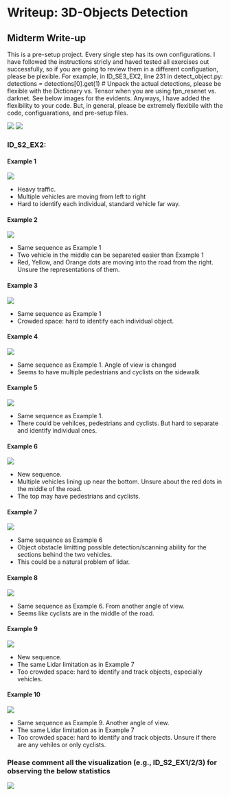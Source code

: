 # Writeup: 3D-Objects Detection

## Midterm Write-up
This is a pre-setup project. Every single step has its own configurations. I have followed the instructions stricly and haved tested all exercises out successfully, so if you are going to review them in a different configuation, please be plexible. For example, in ID_SE3_EX2, line 231 in detect_object.py: detections = detections[0].get(1) # Unpack the actual detections, please be flexible with the Dictionary vs. Tensor when you are using fpn_resenet vs. darknet. See below images for the evidents. Anyways, I have added the flexibility to your code. But, in general, please be extremely flexibile with the code, configuarations, and pre-setup files.

<img src="images/NDS3EX2_1.JPG"/>

<img src="images/NDS3EX2_2.JPG"/>


### ID_S2_EX2:
#### Example 1
<img src="images/NDS2EX2.JPG"/>

+ Heavy traffic. 
+ Multiple vehicles are moving from left to right
+ Hard to identify each individual, standard vehicle far way. 

#### Example 2
<img src="images/NDS2EX2_1.JPG"/>

+ Same sequence as Example 1
+ Two vehicle in the middle can be separeted easier than Example 1
+ Red, Yellow, and Orange dots are moving into the road from the right. Unsure the representations of them.

#### Example 3
<img src="images/NDS2EX2_2.JPG"/>

+ Same sequence as Example 1
+ Crowded space: hard to identify each individual object.

#### Example 4
<img src="images/NDS2EX2_3.JPG"/>

+ Same sequence as Example 1. Angle of view is changed
+ Seems to have multiple pedestrians and cyclists on the sidewalk

#### Example 5
<img src="images/NDS2EX2_4.JPG"/>

+ Same sequence as Example 1. 
+ There could be vehilces, pedestrians and cyclists. But hard to separate and identify individual ones.

#### Example 6
<img src="images/NDS2EX2_5.JPG"/>

+ New sequence.
+ Multiple vehicles lining up near the bottom. Unsure about the red dots in the middle of the road.
+ The top may have pedestrians and cyclists.

#### Example 7
<img src="images/NDS2EX2_6.JPG"/>

+ Same sequence as Example 6
+ Object obstacle limitting possible detection/scanning ability for the sections behind the two vehicles.
+ This could be a natural problem of lidar.

#### Example 8
<img src="images/NDS2EX2_7.JPG"/>

+ Same sequence as Example 6. From another angle of view.
+ Seems like cyclists are in the middle of the road.

#### Example 9
<img src="images/NDS2EX2_8.JPG"/>

+ New sequence.
+ The same Lidar limitation as in Example 7
+ Too crowded space: hard to identify and track objects, especially vehicles.

#### Example 10
<img src="images/NDS2EX2_9.JPG"/>

+ Same sequence as Example 9. Another angle of view.
+ The same Lidar limitation as in Example 7
+ Too crowded space: hard to identify and track objects. Unsure if there are any vehiles or only cyclists.


### Please comment all the visualization (e.g., ID_S2_EX1/2/3) for observing the below statistics
<img src="images/performance.png"/>

